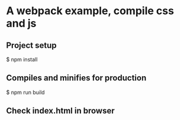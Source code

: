 # A webpack example, compile css and js

## Project setup

$ npm install

## Compiles and minifies for production

$ npm run build

## Check index.html in browser